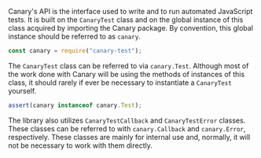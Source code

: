 Canary's API is the interface used to write and to run automated JavaScript tests. It is built on the `CanaryTest` class and on the global instance of this class acquired by importing the Canary package. By convention, this global instance should be referred to as `canary`.

``` js
const canary = require("canary-test");
```

The `CanaryTest` class can be referred to via `canary.Test`. Although most of the work done with Canary will be using the methods of instances of this class, it should rarely if ever be necessary to instantiate a `CanaryTest` yourself.

``` js
assert(canary instanceof canary.Test);
```

The library also utilizes `CanaryTestCallback` and `CanaryTestError` classes. These classes can be referred to with `canary.Callback` and `canary.Error`, respectively. These classes are mainly for internal use and, normally, it will not be necessary to work with them directly.
